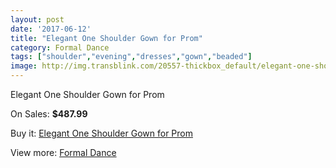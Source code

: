 ```yaml
---
layout: post
date: '2017-06-12'
title: "Elegant One Shoulder Gown for Prom"
category: Formal Dance
tags: ["shoulder","evening","dresses","gown","beaded"]
image: http://img.transblink.com/20557-thickbox_default/elegant-one-shoulder-gown-for-prom.jpg
---
```

Elegant One Shoulder Gown for Prom

On Sales: **$487.99**
<a href="https://www.transblink.com/en/formal-dance/6500-elegant-one-shoulder-gown-for-prom.html"><amp-img layout="responsive" width="600" height="600" src="//img.transblink.com/20557-thickbox_default/elegant-one-shoulder-gown-for-prom.jpg" alt="Elegant One Shoulder Gown for Prom 0" /></a>
<a href="https://www.transblink.com/en/formal-dance/6500-elegant-one-shoulder-gown-for-prom.html"><amp-img layout="responsive" width="600" height="600" src="//img.transblink.com/20560-thickbox_default/elegant-one-shoulder-gown-for-prom.jpg" alt="Elegant One Shoulder Gown for Prom 1" /></a>
<a href="https://www.transblink.com/en/formal-dance/6500-elegant-one-shoulder-gown-for-prom.html"><amp-img layout="responsive" width="600" height="600" src="//img.transblink.com/20559-thickbox_default/elegant-one-shoulder-gown-for-prom.jpg" alt="Elegant One Shoulder Gown for Prom 2" /></a>
<a href="https://www.transblink.com/en/formal-dance/6500-elegant-one-shoulder-gown-for-prom.html"><amp-img layout="responsive" width="600" height="600" src="//img.transblink.com/20558-thickbox_default/elegant-one-shoulder-gown-for-prom.jpg" alt="Elegant One Shoulder Gown for Prom 3" /></a>

Buy it: [Elegant One Shoulder Gown for Prom](https://www.transblink.com/en/formal-dance/6500-elegant-one-shoulder-gown-for-prom.html "Elegant One Shoulder Gown for Prom")

View more: [Formal Dance](https://www.transblink.com/en/6-formal-dance "Formal Dance")